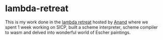 # lambda-retreat


This is my work done in the [lambda retreat](https://anandology.com/lambda-retreat/) hosted by [Anand](https://anandology.com/) where we spent 1 week working on SICP, built a scheme interpreter, scheme compiler to wasm and delved into wonderful world of Escher paintings.